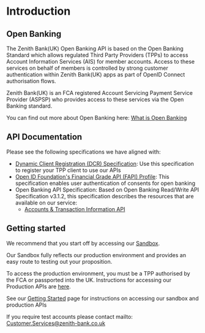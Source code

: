 # Introduction

## Open Banking

The Zenith Bank(UK) Open Banking API is based on the Open Banking Standard which allows regulated Third Party Providers (TPPs) to access Account Information Services (AIS) for member accounts. Access to these services on behalf of members is controlled by strong customer authentication within Zenith Bank(UK) apps as part of OpenID Connect authorisation flows.

Zenith Bank(UK) is an FCA registered Account Servicing Payment Service Provider (ASPSP) who provides access to these services via the Open Banking standard.

You can find out more about Open Banking here: [What is Open Banking](https://www.openbanking.org.uk/customers/what-is-open-banking/)

## API Documentation

Please see the following specifications we have aligned with:

- [Dynamic Client Registration (DCR) Specification](https://openbankinguk.github.io/dcr-docs-pub/v3.2/dynamic-client-registration.html): Use this specification to register your TPP client to use our APIs
- [Open ID Foundation's Financial Grade API (FAPI) Profile](https://bitbucket.org/openid/fapi/src/master/Financial_API_WD_001.md): This specification enables user authentication of consents for open banking
- Open Banking API Specification: Based on Open Banking Read/Write API Specification v3.1.2, this specification describes the resources that are available on our service:
  - [Accounts & Transaction Information API](../swagger/account-info-openapi.yaml)

## Getting started

We recommend that you start off by accessing our [Sandbox](./docs/40-sandbox.md).

Our Sandbox fully reflects our production environment and provides an easy route to testing out your proposition.

To access the production environment, you must be a TPP authorised by the FCA or passported into the UK. Instructions for accessing our Production APIs are [here](./docs/30-production.md).

See our [Getting Started](./docs/20-getting-started.md) page for instructions on accessing our sandbox and production APIs

If you require test accounts please contact mailto: Customer.Services@zenith-bank.co.uk

